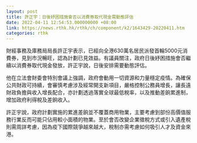 ```yaml
---
layout: post
title: 許正宇：日後紓困措施會否以消費券取代現金需動態評估
date: 2022-04-11 12:54:53.000000000 +08:00
link: https://news.rthk.hk/rthk/ch/component/k2/1643429-20220411.htm
categories: rthk
---
```


財經事務及庫務局局長許正宇表示，已經向全港630萬名居民派發首輪5000元消費券，見到市況暢旺，認為計劃已見效益。有議員關注，政府日後紓困措施會否繼續以消費券取代現金發放，許正宇說，日後安排需要動態評估。

他在立法會財委會特別會議上強調，政府會動用一切資源和力量穩定疫情。為確保公共財政可持續，會審慎考慮涉及經常開支新項目，嚴格控制公務員增長，讓長遠財政負擔與收入增長配合，亦計劃透過落實全球最低稅率，以及推動差餉累進制，增加政府利得稅及差餉收入。

許正宇說，政府計劃實施的累進差餉並不覆蓋商用物業，主要考慮到部份高價值服務行業反而可能只佔用較小面積的物業。至於會否改變企業徵稅方式或引入遺產稅則需周詳考慮，因為疫下國際競爭越來越大，稅制亦需考慮如何吸引人才及資金來港。
